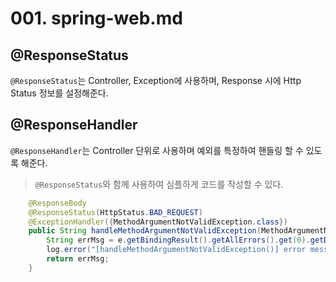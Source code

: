 # 001. spring-web.md

## @ResponseStatus

`@ResponseStatus`는 Controller, Exception에 사용하며, Response 시에 Http Status 정보를 설정해준다.

## @ResponseHandler

`@ResponseHandler`는 Controller 단위로 사용하며 예외를 특정하여 핸들링 할 수 있도록 해준다.

> `@ResponseStatus`와 함께 사용하여 심플하게 코드를 작성할 수 있다.

```java
    @ResponseBody
    @ResponseStatus(HttpStatus.BAD_REQUEST)
    @ExceptionHandler({MethodArgumentNotValidException.class})
    public String handleMethodArgumentNotValidException(MethodArgumentNotValidException e) {
        String errMsg = e.getBindingResult().getAllErrors().get(0).getDefaultMessage();
        log.error("[handleMethodArgumentNotValidException()] error message -> {}", errMsg);
        return errMsg;
    }
```